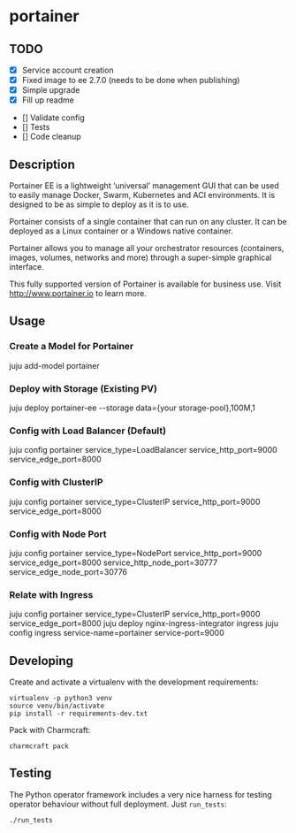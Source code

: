 # portainer

## TODO

- [x] Service account creation
- [x] Fixed image to ee 2.7.0 (needs to be done when publishing)
- [x] Simple upgrade
- [x] Fill up readme
- [] Validate config
- [] Tests
- [] Code cleanup

## Description

Portainer EE is a lightweight ‘universal’ management GUI that can be used to easily manage Docker, Swarm, Kubernetes and ACI environments. It is designed to be as simple to deploy as it is to use.

Portainer consists of a single container that can run on any cluster. It can be deployed as a Linux container or a Windows native container.

Portainer allows you to manage all your orchestrator resources (containers, images, volumes, networks and more) through a super-simple graphical interface.

This fully supported version of Portainer is available for business use. Visit http://www.portainer.io to learn more.

## Usage

### Create a Model for Portainer
juju add-model portainer

### Deploy with Storage (Existing PV)
juju deploy portainer-ee --storage data={your storage-pool},100M,1

### Config with Load Balancer (Default)
juju config portainer service_type=LoadBalancer service_http_port=9000 service_edge_port=8000

### Config with ClusterIP
juju config portainer service_type=ClusterIP service_http_port=9000 service_edge_port=8000

### Config with Node Port
juju config portainer service_type=NodePort service_http_port=9000 service_edge_port=8000 service_http_node_port=30777 service_edge_node_port=30776

### Relate with Ingress
juju config portainer service_type=ClusterIP service_http_port=9000 service_edge_port=8000
juju deploy nginx-ingress-integrator ingress
juju config ingress service-name=portainer service-port=9000

## Developing

Create and activate a virtualenv with the development requirements:

```
virtualenv -p python3 venv
source venv/bin/activate
pip install -r requirements-dev.txt
```

Pack with Charmcraft:

```
charmcraft pack
```

## Testing

The Python operator framework includes a very nice harness for testing
operator behaviour without full deployment. Just `run_tests`:

    ./run_tests
